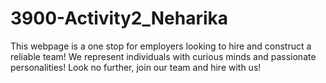 # 3900-Activity2_Neharika

This webpage is a one stop for employers looking to hire and construct a reliable team! We represent individuals with curious minds and passionate personalities! Look no further, join our team and hire with us!
